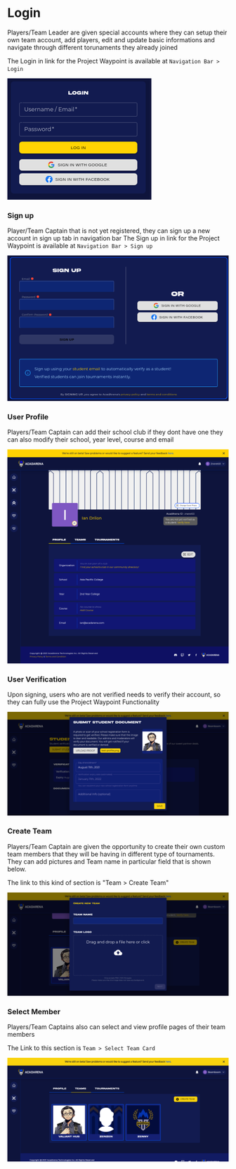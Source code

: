 # Login

Players/Team Leader are given special accounts where they can setup their own team account, add players, edit and update basic informations and navigate through different torunaments they already joined

<!-- Players are given special accounts by the admin in order to use the system. An encoder can perform basic data operations and modify their personal settings like profile name or password. It is recommended that all region encoders should use their true email for password recovery purposes. -->

The Login in link for the Project Waypoint is available at `Navigation Bar > Login`

![signin](_media/login.png)

### Sign up

Player/Team Captain that is not yet registered, they can sign up a new account in sign up tab in navigation bar
The Sign up in link for the Project Waypoint is available at `Navigation Bar > Sign up`

![signin](_media/signup.png)

### User Profile

Players/Team Captain can add their school club if they dont have one they can also modify their school, year level, course and email

![profile](_media/profile.png)

### User Verification

Upon signing, users who are not verified needs to verify their account, so they can fully use the Project Waypoint Functionality

![profile](_media/student-verify.png)

### Create Team

Players/Team Captain are given the opportunity to create their own custom team members that they will be having in different type of tournaments. They can add pictures and Team name in particular field that is shown below.

The link to this kind of section is "Team > Create Team"

![profile](_media/create-team.png)

### Select Member

Players/Team Captains also can select and view profile pages of their team members

The Link to this section is `Team > Select Team Card`

![profile](_media/team-members.png)
